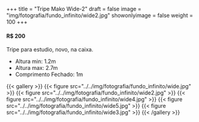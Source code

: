 +++
title = "Tripe Mako Wide-2"
draft = false
image = "img/fotografia/fundo_infinito/wide2.jpg"
showonlyimage = false
weight = 100
+++
#### R$ 200

Tripe para estudio, novo, na caixa.
<!--more-->

- Altura min: 1.2m
- Altura max: 2.7m
- Comprimento Fechado: 1m


{{< gallery >}}
{{< figure src="../../img/fotografia/fundo_infinito/wide.jpg" >}}
{{< figure src="../../img/fotografia/fundo_infinito/wide2.jpg" >}}
{{< figure src="../../img/fotografia/fundo_infinito/wide4.jpg" >}}
{{< figure src="../../img/fotografia/fundo_infinito/wide5.jpg" >}}
{{< figure src="../../img/fotografia/fundo_infinito/wide3.jpg" >}}
{{< /gallery >}}